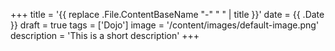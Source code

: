+++
title = '{{ replace .File.ContentBaseName "-" " " | title }}'
date = {{ .Date }}
draft = true
tags = ['Dojo']
image = '/content/images/default-image.png'
description = 'This is a short description'
+++

